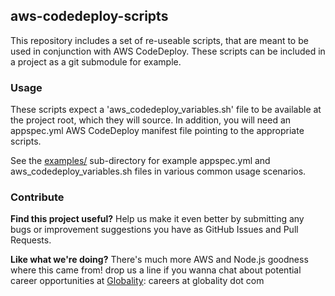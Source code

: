 ## aws-codedeploy-scripts

This repository includes a set of re-useable scripts, that are meant to be
used in conjunction with AWS CodeDeploy. These scripts can be included in a
project as a git submodule for example.

### Usage

These scripts expect a 'aws_codedeploy_variables.sh' file to be available at the project root, which they will source.
In addition, you will need an appspec.yml AWS CodeDeploy manifest file pointing to the appropriate scripts.

See the [examples/](examples/) sub-directory for example appspec.yml and aws_codedeploy_variables.sh files in various common usage scenarios.

### Contribute

**Find this project useful?** Help us make it even better by submitting any bugs or improvement suggestions you have
as GitHub Issues and Pull Requests.

**Like what we're doing?** There's much more AWS and Node.js goodness where this came from! drop us a line if you wanna chat about potential career opportunities at [Globality](http://www.globality.com): careers at globality dot com
